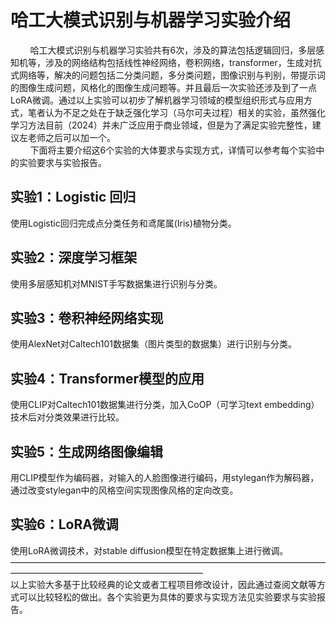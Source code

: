 # 哈工大模式识别与机器学习实验介绍
$~~~~~~~~$哈工大模式识别与机器学习实验共有6次，涉及的算法包括逻辑回归，多层感知机等，涉及的网络结构包括线性神经网络，卷积网络，transformer，生成对抗式网络等，解决的问题包括二分类问题，多分类问题，图像识别与判别，带提示词的图像生成问题，风格化的图像生成问题等。并且最后一次实验还涉及到了一点LoRA微调。通过以上实验可以初步了解机器学习领域的模型组织形式与应用方式，笔者认为不足之处在于缺乏强化学习（马尔可夫过程）相关的实验，虽然强化学习方法目前（2024）并未广泛应用于商业领域，但是为了满足实验完整性，建议左老师之后可以加一个。  
$~~~~~~~~$下面将主要介绍这6个实验的大体要求与实现方式，详情可以参考每个实验中的实验要求与实验报告。
## 实验1：Logistic 回归
使用Logistic回归完成点分类任务和鸢尾属(Iris)植物分类。
## 实验2：深度学习框架
使用多层感知机对MNIST手写数据集进行识别与分类。
## 实验3：卷积神经网络实现
使用AlexNet对Caltech101数据集（图片类型的数据集）进行识别与分类。
## 实验4：Transformer模型的应用
使用CLIP对Caltech101数据集进行分类，加入CoOP（可学习text embedding）技术后对分类效果进行比较。
## 实验5：生成网络图像编辑
用CLIP模型作为编码器，对输入的人脸图像进行编码，用stylegan作为解码器，通过改变stylegan中的风格空间实现图像风格的定向改变。
## 实验6：LoRA微调
使用LoRA微调技术，对stable diffusion模型在特定数据集上进行微调。  
——————————————————————————————————————————————————————————  
以上实验大多基于比较经典的论文或者工程项目修改设计，因此通过查阅文献等方式可以比较轻松的做出。各个实验更为具体的要求与实现方法见实验要求与实验报告。
